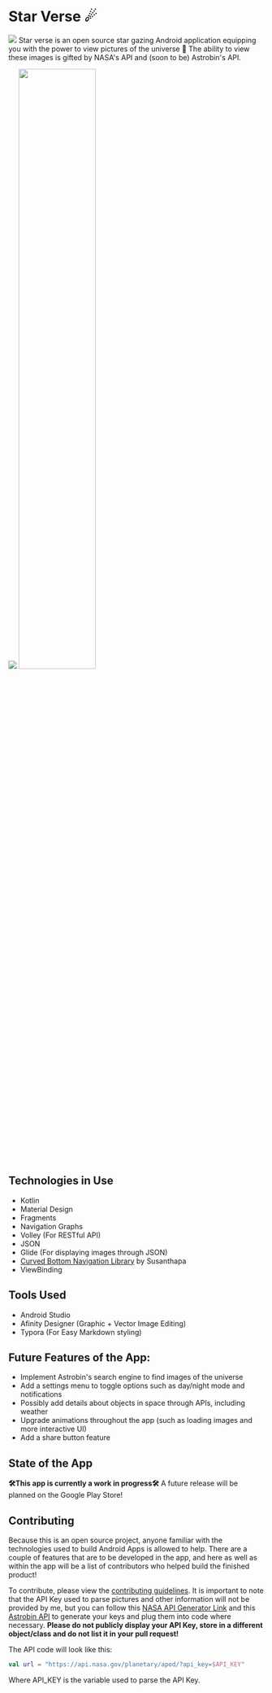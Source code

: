 # Star Verse ☄ 

<img src ="https://github.com/Cfoulcard/Star-Verse/blob/main/preview_pics/Logo-Vector.png">
Star verse is an open source star gazing Android application equipping you with the power to view pictures of the universe 🌌 The ability to view these images is gifted by NASA's API and (soon to be) Astrobin's API. 

<img src ="https://github.com/Cfoulcard/Star-Verse/blob/main/preview_pics/homepage.png"> <img height="55%px" width="55%px" src ="https://github.com/Cfoulcard/Star-Verse/blob/main/preview_pics/homepage_2.png">



## Technologies in Use

- Kotlin
- Material Design
- Fragments
- Navigation Graphs
- Volley (For RESTful API)
- JSON
- Glide (For displaying images through JSON)
- [Curved Bottom Navigation Library](https://github.com/susonthapa/curved-bottom-navigation) by Susanthapa
- ViewBinding

## Tools Used
- Android Studio
- Afinity Designer (Graphic + Vector Image Editing)
- Typora (For Easy Markdown styling)

## Future Features of the App:

- Implement Astrobin's search engine to find images of the universe
- Add a settings menu to toggle options such as day/night mode and notifications
- Possibly add details about objects in space through APIs, including weather
- Upgrade animations throughout the app (such as loading images and more interactive UI)
- Add a share button feature

## State of the App

**🛠This app is currently a work in progress🛠** A future release will be planned on the Google Play Store!

## Contributing

Because this is an open source project, anyone familiar with the technologies used to build Android Apps is allowed to help. There are a couple of features that are to be developed in the app, and here as well as within the app will be a list of contributors who helped build the finished product! 

To contribute, please view the [contributing guidelines](https://github.com/Cfoulcard/Star-Verse/blob/main/contributing.md). It is important to note that the API Key used to parse pictures and other information will not be provided by me, but you can follow this [NASA API Generator Link](https://api.nasa.gov/) and this [Astrobin API](https://welcome.astrobin.com/application-programming-interface) to generate your keys and plug them into code where necessary. **Please do not publicly display your API Key, store in a different object/class and do not list it in your pull request!** 

The API code will look like this:

```kotlin
val url = "https://api.nasa.gov/planetary/apod/?api_key=$API_KEY"
```

Where API_KEY is the variable used to parse the API Key.
